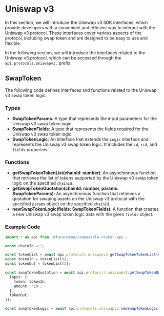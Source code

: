 # Uniswap v3

In this section, we will introduce the Uniswap v3 SDK interfaces, which provide developers with a convenient and efficient way to interact with the Uniswap v3 protocol. These interfaces cover various aspects of the protocol, including swap token and are designed to be easy to use and flexible.

In the following section, we will introduce the interfaces related to the Uniswap v3 protocol, which can be accessed through the `api.protocols.uniswapv3.` prefix.

## SwapToken

The following code defines interfaces and functions related to the Uniswap v3 swap token logic:

### Types

* **SwapTokenParams**: A type that represents the input parameters for the Uniswap v3 swap token logic
* **SwapTokenFields**: A type that represents the fields required for the Uniswap v3 swap token logic.
* **SwapTokenLogic**: An interface that extends the `Logic` interface and represents the Uniswap v3 swap token logic. It includes the `id`, `rid`, and `fields` properties.

### Functions

* **getSwapTokenTokenList(chainId: number)**: An asynchronous function that retrieves the list of tokens supported by the Uniswap v3 swap token logic on the specified `chainId`.
* **getSwapTokenQuotation(chainId: number, params: SwapTokenParams)**: An asynchronous function that retrieves a quotation for swaping assets on the Uniswap v3 protocol with the specified `params` object on the specified `chainId`.
* **newSwapTokenLogic(fields: SwapTokenFields)**: A function that creates a new Uniswap v3 swap token logic data with the given `fields` object.

### Example Code

```typescript
import * as api from '@furucombo/composable-router-api';

const chainId = 1;

const tokenList = await api.protocols.uniswapv3.getSwapTokenTokenList(chainId);
const tokenIn = tokenList[0];
const tokenOut = tokenList[2];

const swapTokenQuotation = await api.protocols.uniswapv3.getSwapTokenQuotation(chainId, {
  input: {
    token: tokenIn,
    amount: '10',
  },
  tokenOut,
});

const swapTokenLogic = await api.protocols.uniswapv3.newSwapTokenLogic(swapTokenQuotation);
```
